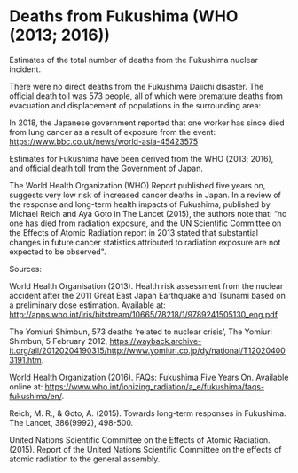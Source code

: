 # Deaths from Fukushima (WHO (2013; 2016))

Estimates of the total number of deaths from the Fukushima nuclear incident.

There were no direct deaths from the Fukushima Daiichi disaster. The official death toll was 573 people, all of which were premature deaths from evacuation and displacement of populations in the surrounding area: 

In 2018, the Japanese government reported that one worker has since died from lung cancer as a result of exposure from the event: https://www.bbc.co.uk/news/world-asia-45423575

Estimates for Fukushima have been derived from the WHO (2013; 2016), and official death toll from the Government of Japan.

The World Health Organization (WHO) Report published five years on, suggests very low risk of increased cancer deaths in Japan. In a review of the response and long-term health impacts of Fukushima, published by Michael Reich and Aya Goto in The Lancet (2015), the authors note that: “no one has died from radiation exposure, and the UN Scientific Committee on the Effects of Atomic Radiation report in 2013 stated that substantial changes in future cancer statistics attributed to radiation exposure are not expected to be observed".

Sources:

World Health Organisation (2013). Health risk assessment from the nuclear accident after the 2011 Great East Japan Earthquake and Tsunami based on a preliminary dose estimation. Available at: http://apps.who.int/iris/bitstream/10665/78218/1/9789241505130_eng.pdf

The Yomiuri Shimbun, 573 deaths ‘related to nuclear crisis’, The Yomiuri Shimbun, 5 February 2012, https://wayback.archive-it.org/all/20120204190315/http://www.yomiuri.co.jp/dy/national/T120204003191.htm.

World Health Organization (2016). FAQs: Fukushima Five Years On. Available online at: https://www.who.int/ionizing_radiation/a_e/fukushima/faqs-fukushima/en/.

Reich, M. R., & Goto, A. (2015). Towards long-term responses in Fukushima. The Lancet, 386(9992), 498-500.

United Nations Scientific Committee on the Effects of Atomic Radiation. (2015). Report of the United Nations Scientific Committee on the effects of atomic radiation to the general assembly.